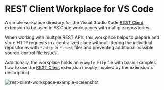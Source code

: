 # REST Client Workplace for VS Code

A simple workplace directory for the Visual Studio Code [REST Client] extension to be used in VS Code workspaces with multiple repositories.

When working with multiple REST APIs, this workplace helps to prepare and store HTTP requests in a centralized place without littering the individual repositories with `*.http` or `*.rest` files and preventing additional possible source-control file issues.

Additionally, the workplace holds an `example.http` file with basic examples how to use the [REST Client] extension (mostly inspired by the extension's description).

[rest client]: https://marketplace.visualstudio.com/items?itemName=humao.rest-client

![rest-client-workspace-example-screenshot](https://user-images.githubusercontent.com/44228158/114730678-5f2aaf00-9d41-11eb-9277-c4bc5c0975ea.PNG)
